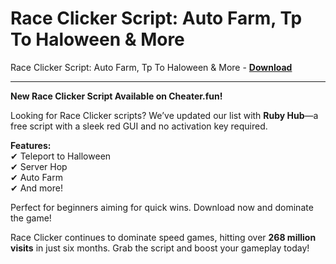 <h1>Race Clicker Script: Auto Farm, Tp To Haloween &amp; More</h1>

Race Clicker Script: Auto Farm, Tp To Haloween &amp; More - **[Download](https://www.dlgram.com/public/files/api.php?shortened=YU7xAM)**


<hr>


**New Race Clicker Script Available on Cheater.fun!**  

Looking for Race Clicker scripts? We’ve updated our list with **Ruby Hub**—a free script with a sleek red GUI and no activation key required.  

**Features:**  
✔ Teleport to Halloween  
✔ Server Hop  
✔ Auto Farm  
✔ And more!  

Perfect for beginners aiming for quick wins. Download now and dominate the game!  

Race Clicker continues to dominate speed games, hitting over **268 million visits** in just six months. Grab the script and boost your gameplay today!